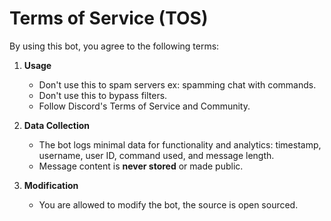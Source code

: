 # Terms of Service (TOS)

By using this bot, you agree to the following terms:

1. **Usage**  
   - Don't use this to spam servers ex: spamming chat with commands.
   - Don't use this to bypass filters.
   - Follow Discord's Terms of Service and Community.

2. **Data Collection**  
   - The bot logs minimal data for functionality and analytics: timestamp, username, user ID, command used, and message length.  
   - Message content is **never stored** or made public.

3. **Modification**    
   - You are allowed to modify the bot, the source is open sourced.



